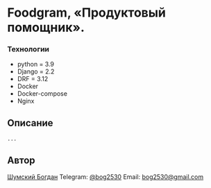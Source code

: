 # Foodgram, «Продуктовый помощник».

### Технологии
- python = 3.9
- Django = 2.2
- DRF = 3.12
- Docker
- Docker-compose
- Nginx


## Описание
    ...

## Автор
[Шумский Богдан](https://github.com/bog2530)
Telegram: [@bog2530](https://t.me/bog2530)
Email: bog2530@gmail.com